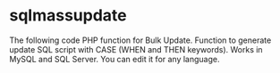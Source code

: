 # sqlmassupdate
The following code 
PHP function for Bulk Update.
Function to generate update SQL script with CASE (WHEN and THEN keywords). Works in MySQL and SQL Server.
You can edit it for any language.
